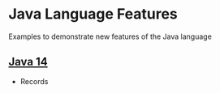# Java Language Features
Examples to demonstrate new features of the Java language

## [Java 14](src/Java14.java)
* Records
